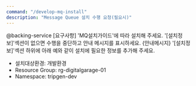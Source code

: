 ```yaml
---
command: "/develop-mq-install"
description: "Message Queue 설치 수행 요청(필요시)"
---
```


@backing-service
[요구사항]
'MQ설치가이드'에 따라 설치해 주세요.
'[설치정보]'섹션이 없으면 수행을 중단하고 안내 메시지를 표시하세요.
{안내메시지}
'[설치정보]'섹션 하위에 아래 예와 같이 설치에 필요한 정보를 추가해 주세요.
- 설치대상환경: 개발환경
- Resource Group: rg-digitalgarage-01
- Namespace: tripgen-dev